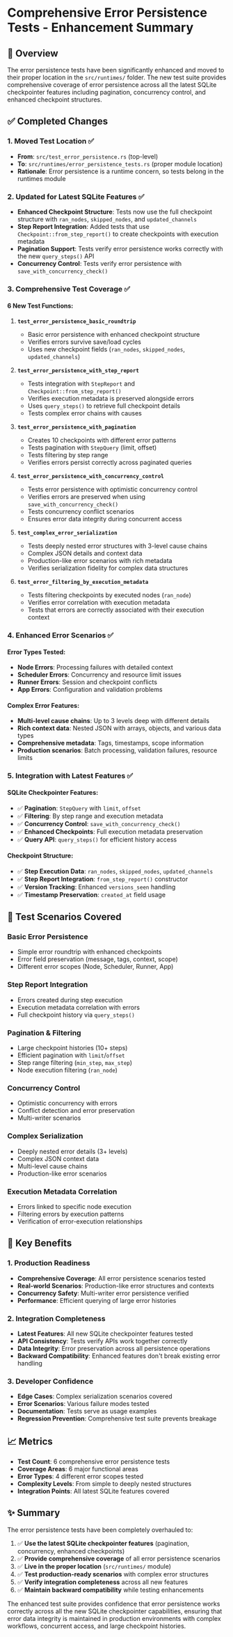 # Comprehensive Error Persistence Tests - Enhancement Summary

## 🎯 Overview

The error persistence tests have been significantly enhanced and moved to their proper location in the `src/runtimes/` folder. The new test suite provides comprehensive coverage of error persistence across all the latest SQLite checkpointer features including pagination, concurrency control, and enhanced checkpoint structures.

## ✅ Completed Changes

### 1. **Moved Test Location** ✅
- **From**: `src/test_error_persistence.rs` (top-level)
- **To**: `src/runtimes/error_persistence_tests.rs` (proper module location)
- **Rationale**: Error persistence is a runtime concern, so tests belong in the runtimes module

### 2. **Updated for Latest SQLite Features** ✅
- **Enhanced Checkpoint Structure**: Tests now use the full checkpoint structure with `ran_nodes`, `skipped_nodes`, and `updated_channels`
- **Step Report Integration**: Added tests that use `Checkpoint::from_step_report()` to create checkpoints with execution metadata
- **Pagination Support**: Tests verify error persistence works correctly with the new `query_steps()` API
- **Concurrency Control**: Tests verify error persistence with `save_with_concurrency_check()`

### 3. **Comprehensive Test Coverage** ✅

#### **6 New Test Functions**:

1. **`test_error_persistence_basic_roundtrip`**
   - Basic error persistence with enhanced checkpoint structure
   - Verifies errors survive save/load cycles
   - Uses new checkpoint fields (`ran_nodes`, `skipped_nodes`, `updated_channels`)

2. **`test_error_persistence_with_step_report`**
   - Tests integration with `StepReport` and `Checkpoint::from_step_report()`
   - Verifies execution metadata is preserved alongside errors
   - Uses `query_steps()` to retrieve full checkpoint details
   - Tests complex error chains with causes

3. **`test_error_persistence_with_pagination`**
   - Creates 10 checkpoints with different error patterns
   - Tests pagination with `StepQuery` (limit, offset)
   - Tests filtering by step range
   - Verifies errors persist correctly across paginated queries

4. **`test_error_persistence_with_concurrency_control`**
   - Tests error persistence with optimistic concurrency control
   - Verifies errors are preserved when using `save_with_concurrency_check()`
   - Tests concurrency conflict scenarios
   - Ensures error data integrity during concurrent access

5. **`test_complex_error_serialization`**
   - Tests deeply nested error structures with 3-level cause chains
   - Complex JSON details and context data
   - Production-like error scenarios with rich metadata
   - Verifies serialization fidelity for complex data structures

6. **`test_error_filtering_by_execution_metadata`**
   - Tests filtering checkpoints by executed nodes (`ran_node`)
   - Verifies error correlation with execution metadata
   - Tests that errors are correctly associated with their execution context

### 4. **Enhanced Error Scenarios** ✅

#### **Error Types Tested**:
- **Node Errors**: Processing failures with detailed context
- **Scheduler Errors**: Concurrency and resource limit issues  
- **Runner Errors**: Session and checkpoint conflicts
- **App Errors**: Configuration and validation problems

#### **Complex Error Features**:
- **Multi-level cause chains**: Up to 3 levels deep with different details
- **Rich context data**: Nested JSON with arrays, objects, and various data types
- **Comprehensive metadata**: Tags, timestamps, scope information
- **Production scenarios**: Batch processing, validation failures, resource limits

### 5. **Integration with Latest Features** ✅

#### **SQLite Checkpointer Features**:
- ✅ **Pagination**: `StepQuery` with `limit`, `offset`
- ✅ **Filtering**: By step range and execution metadata
- ✅ **Concurrency Control**: `save_with_concurrency_check()`
- ✅ **Enhanced Checkpoints**: Full execution metadata preservation
- ✅ **Query API**: `query_steps()` for efficient history access

#### **Checkpoint Structure**:
- ✅ **Step Execution Data**: `ran_nodes`, `skipped_nodes`, `updated_channels`
- ✅ **Step Report Integration**: `from_step_report()` constructor
- ✅ **Version Tracking**: Enhanced `versions_seen` handling
- ✅ **Timestamp Preservation**: `created_at` field usage

## 🔬 Test Scenarios Covered

### **Basic Error Persistence**
- Simple error roundtrip with enhanced checkpoints
- Error field preservation (message, tags, context, scope)
- Different error scopes (Node, Scheduler, Runner, App)

### **Step Report Integration**
- Errors created during step execution
- Execution metadata correlation with errors
- Full checkpoint history via `query_steps()`

### **Pagination & Filtering**
- Large checkpoint histories (10+ steps)
- Efficient pagination with `limit`/`offset`
- Step range filtering (`min_step`, `max_step`)
- Node execution filtering (`ran_node`)

### **Concurrency Control**
- Optimistic concurrency with errors
- Conflict detection and error preservation
- Multi-writer scenarios

### **Complex Serialization**
- Deeply nested error details (3+ levels)
- Complex JSON context data
- Multi-level cause chains
- Production-like error scenarios

### **Execution Metadata Correlation**
- Errors linked to specific node execution
- Filtering errors by execution patterns
- Verification of error-execution relationships

## 🚀 Key Benefits

### **1. Production Readiness**
- **Comprehensive Coverage**: All error persistence scenarios tested
- **Real-world Scenarios**: Production-like error structures and contexts
- **Concurrency Safety**: Multi-writer error persistence verified
- **Performance**: Efficient querying of large error histories

### **2. Integration Completeness**
- **Latest Features**: All new SQLite checkpointer features tested
- **API Consistency**: Tests verify APIs work together correctly
- **Data Integrity**: Error preservation across all persistence operations
- **Backward Compatibility**: Enhanced features don't break existing error handling

### **3. Developer Confidence**
- **Edge Cases**: Complex serialization scenarios covered
- **Error Scenarios**: Various failure modes tested
- **Documentation**: Tests serve as usage examples
- **Regression Prevention**: Comprehensive test suite prevents breakage

## 📈 Metrics

- **Test Count**: 6 comprehensive error persistence tests
- **Coverage Areas**: 6 major functional areas
- **Error Types**: 4 different error scopes tested
- **Complexity Levels**: From simple to deeply nested structures
- **Integration Points**: All latest SQLite features covered

## ✨ Summary

The error persistence tests have been completely overhauled to:

1. ✅ **Use the latest SQLite checkpointer features** (pagination, concurrency, enhanced checkpoints)
2. ✅ **Provide comprehensive coverage** of all error persistence scenarios
3. ✅ **Live in the proper location** (`src/runtimes/` module)
4. ✅ **Test production-ready scenarios** with complex error structures
5. ✅ **Verify integration completeness** across all new features
6. ✅ **Maintain backward compatibility** while testing enhancements

The enhanced test suite provides confidence that error persistence works correctly across all the new SQLite checkpointer capabilities, ensuring that error data integrity is maintained in production environments with complex workflows, concurrent access, and large checkpoint histories.